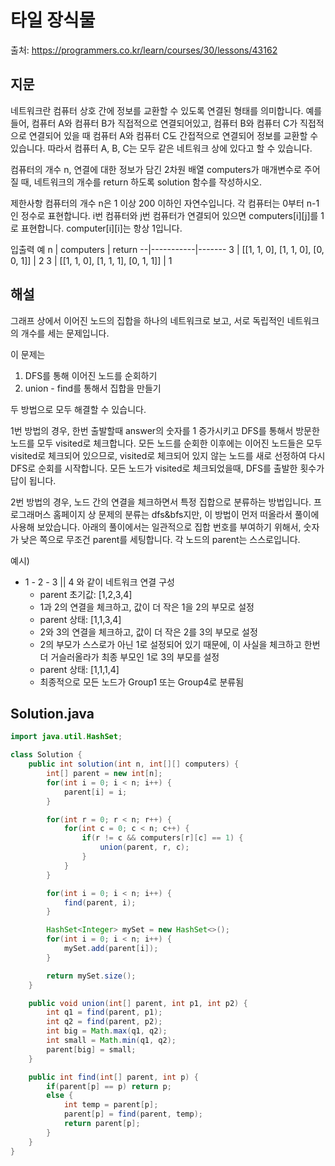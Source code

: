 # 타일 장식물

출처: https://programmers.co.kr/learn/courses/30/lessons/43162

## 지문
네트워크란 컴퓨터 상호 간에 정보를 교환할 수 있도록 연결된 형태를 의미합니다. 예를 들어, 컴퓨터 A와 컴퓨터 B가 직접적으로 연결되어있고, 컴퓨터 B와 컴퓨터 C가 직접적으로 연결되어 있을 때 컴퓨터 A와 컴퓨터 C도 간접적으로 연결되어 정보를 교환할 수 있습니다. 따라서 컴퓨터 A, B, C는 모두 같은 네트워크 상에 있다고 할 수 있습니다.

컴퓨터의 개수 n, 연결에 대한 정보가 담긴 2차원 배열 computers가 매개변수로 주어질 때, 네트워크의 개수를 return 하도록 solution 함수를 작성하시오.

제한사항
컴퓨터의 개수 n은 1 이상 200 이하인 자연수입니다.
각 컴퓨터는 0부터 n-1인 정수로 표현합니다.
i번 컴퓨터와 j번 컴퓨터가 연결되어 있으면 computers[i][j]를 1로 표현합니다.
computer[i][i]는 항상 1입니다.

입출력 예
n | computers	| return
--|-----------|-------
3	| [[1, 1, 0], [1, 1, 0], [0, 0, 1]]	| 2
3	| [[1, 1, 0], [1, 1, 1], [0, 1, 1]]	| 1

## 해설

그래프 상에서 이어진 노드의 집합을 하나의 네트워크로 보고, 서로 독립적인 네트워크의 개수를 세는 문제입니다.

이 문제는
1. DFS를 통해 이어진 노드를 순회하기
2. union - find를 통해서 집합을 만들기

두 방법으로 모두 해결할 수 있습니다.

1번 방법의 경우, 한번 출발할때 answer의 숫자를 1 증가시키고 DFS를 통해서 방문한 노드를 모두 visited로 체크합니다. 모든 노드를 순회한 이후에는 이어진 노드들은 모두 visited로 체크되어 있으므로, visited로 체크되어 있지 않는 노드를 새로 선정하여 다시 DFS로 순회를 시작합니다. 모든 노드가 visited로 체크되었을때, DFS를 출발한 횟수가 답이 됩니다.

2번 방법의 경우, 노드 간의 연결을 체크하면서 특정 집합으로 분류하는 방법입니다. 프로그래머스 홈페이지 상 문제의 분류는 dfs&bfs지만, 이 방법이 먼저 떠올라서 풀이에 사용해 보았습니다. 아래의 풀이에서는 일관적으로 집합 번호를 부여하기 위해서, 숫자가 낮은 쪽으로 무조건 parent를 세팅합니다. 각 노드의 parent는 스스로입니다.

예시)
- 1 - 2 - 3 || 4 와 같이 네트워크 연결 구성
  - parent 초기값: [1,2,3,4]
  - 1과 2의 연결을 체크하고, 값이 더 작은 1을 2의 부모로 설정
  - parent 상태: [1,1,3,4]
  - 2와 3의 연결을 체크하고, 값이 더 작은 2를 3의 부모로 설정
  - 2의 부모가 스스로가 아닌 1로 설정되어 있기 때문에, 이 사실을 체크하고 한번 더 거슬러올라가 최종 부모인 1로 3의 부모를 설정
  - parent 상태: [1,1,1,4]
  - 최종적으로 모든 노드가 Group1 또는 Group4로 분류됨

## Solution.java
~~~java
import java.util.HashSet;

class Solution {
    public int solution(int n, int[][] computers) {
        int[] parent = new int[n];
        for(int i = 0; i < n; i++) {
            parent[i] = i;
        }

        for(int r = 0; r < n; r++) {
            for(int c = 0; c < n; c++) {
                if(r != c && computers[r][c] == 1) {
                    union(parent, r, c);
                }
            }
        }

        for(int i = 0; i < n; i++) {
            find(parent, i);
        }

        HashSet<Integer> mySet = new HashSet<>();
        for(int i = 0; i < n; i++) {
            mySet.add(parent[i]);
        }

        return mySet.size();
    }

    public void union(int[] parent, int p1, int p2) {
        int q1 = find(parent, p1);
        int q2 = find(parent, p2);
        int big = Math.max(q1, q2);
        int small = Math.min(q1, q2);
        parent[big] = small;
    }

    public int find(int[] parent, int p) {
        if(parent[p] == p) return p;
        else {
            int temp = parent[p];
            parent[p] = find(parent, temp);
            return parent[p];
        }
    }
}
~~~
